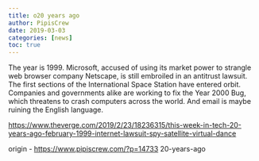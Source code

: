 ```yaml
---
title: o20 years ago
author: PipisCrew
date: 2019-03-03
categories: [news]
toc: true
---
```


The year is 1999. Microsoft, accused of using its market power to strangle web browser company Netscape, is still embroiled in an antitrust lawsuit. The first sections of the International Space Station have entered orbit. Companies and governments alike are working to fix the Year 2000 Bug, which threatens to crash computers across the world. And email is maybe ruining the English language.

https://www.theverge.com/2019/2/23/18236315/this-week-in-tech-20-years-ago-february-1999-internet-lawsuit-spy-satellite-virtual-dance

origin - https://www.pipiscrew.com/?p=14733 20-years-ago